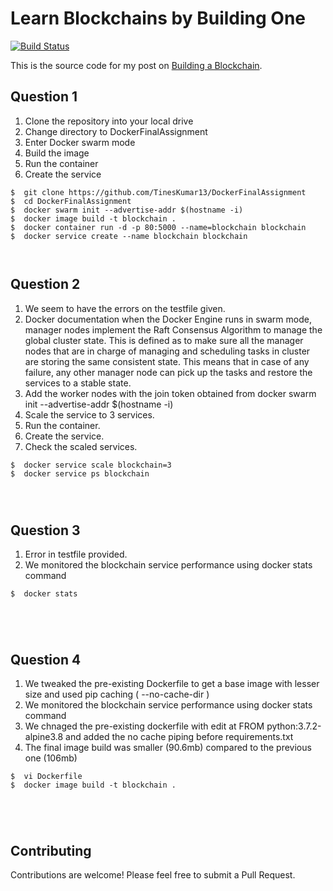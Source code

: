 # Learn Blockchains by Building One

[![Build Status](https://travis-ci.org/dvf/blockchain.svg?branch=master)](https://travis-ci.org/dvf/blockchain)

This is the source code for my post on [Building a Blockchain](https://medium.com/p/117428612f46). 

## Question 1

1. Clone the repository into your local drive
2. Change directory to DockerFinalAssignment
3. Enter Docker swarm mode
4. Build the image
5. Run the container
6. Create the service
```
$  git clone https://github.com/TinesKumar13/DockerFinalAssignment
$  cd DockerFinalAssignment
$  docker swarm init --advertise-addr $(hostname -i)
$  docker image build -t blockchain .
$  docker container run -d -p 80:5000 --name=blockchain blockchain
$  docker service create --name blockchain blockchain



``` 
## Question 2
1. We seem to have the errors on the testfile given.
2. Docker documentation when the Docker Engine runs in swarm mode, manager nodes implement the Raft Consensus Algorithm to manage the global cluster state. This is defined as to make sure all the manager nodes that are in charge of managing and scheduling tasks in cluster are storing the same consistent state. This means that in case of any failure, any other manager node can pick up the tasks and restore the services to a stable state.
3. Add the worker nodes with the join token obtained from docker swarm init --advertise-addr $(hostname -i)
4. Scale the service to 3 services.
5. Run the container.
6. Create the service.
7. Check the scaled services.


```
$  docker service scale blockchain=3
$  docker service ps blockchain




``` 
## Question 3
1. Error in testfile provided. 
2. We monitored the blockchain service performance using docker stats command
```
$  docker stats





``` 
## Question 4
1. We tweaked the pre-existing Dockerfile to get a base image with lesser size and used pip caching ( --no-cache-dir )
2. We monitored the blockchain service performance using docker stats command
3. We chnaged the pre-existing dockerfile with edit at FROM python:3.7.2-alpine3.8 and added the no cache piping before requirements.txt
4. The final image build was smaller (90.6mb) compared to the previous one (106mb)
```
$  vi Dockerfile
$  docker image build -t blockchain .





``` 
## Contributing

Contributions are welcome! Please feel free to submit a Pull Request.

